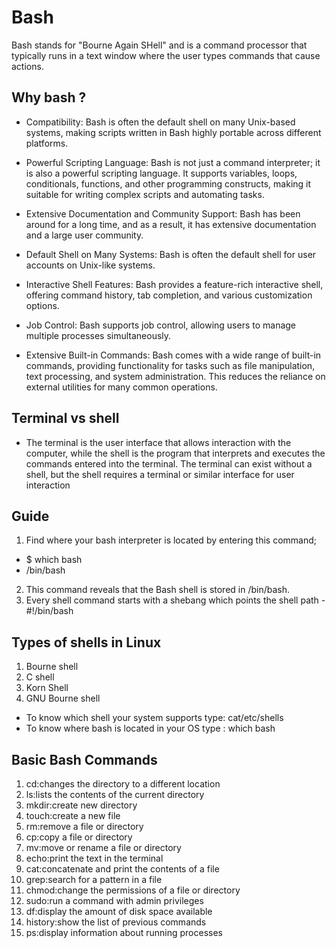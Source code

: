 # Bash
Bash stands for "Bourne Again SHell" and is a command processor that typically runs in a text window where the user types commands that cause actions.

## Why bash ?
- Compatibility: Bash is often the default shell on many Unix-based systems, making scripts written in Bash highly portable across different platforms.

- Powerful Scripting Language: Bash is not just a command interpreter; it is also a powerful scripting language. It supports variables, loops, conditionals, functions, and other programming constructs, making it suitable for writing complex scripts and automating tasks.

- Extensive Documentation and Community Support: Bash has been around for a long time, and as a result, it has extensive documentation and a large user community. 

- Default Shell on Many Systems: Bash is often the default shell for user accounts on Unix-like systems. 

- Interactive Shell Features: Bash provides a feature-rich interactive shell, offering command history, tab completion, and various customization options. 

- Job Control: Bash supports job control, allowing users to manage multiple processes simultaneously. 

- Extensive Built-in Commands: Bash comes with a wide range of built-in commands, providing functionality for tasks such as file manipulation, text processing, and system administration. This reduces the reliance on external utilities for many common operations.

## Terminal vs shell
- The terminal is the user interface that allows interaction with the computer, while the shell is the program that interprets and executes the commands entered into the terminal. The terminal can exist without a shell, but the shell requires a terminal or similar interface for user interaction

## Guide
1. Find where your bash interpreter is located by entering this command;
- $ which bash
- /bin/bash
2. This command reveals that the Bash shell is stored in /bin/bash.
3. Every shell command starts with a shebang which points the shell path - #!/bin/bash


##  Types of shells in Linux
1. Bourne shell
2. C shell
3. Korn Shell
4. GNU Bourne shell

- To know which shell your system supports type: cat/etc/shells
- To know where bash is located in your OS type : which bash


## Basic Bash Commands
1. cd:changes the directory to a different location
2. ls:lists the contents of the current directory
3. mkdir:create new directory
4. touch:create a new file
5. rm:remove a file or directory
6. cp:copy a file or directory
7. mv:move or rename a file or directory
8. echo:print the text in the terminal
9. cat:concatenate and print the contents of a file
10. grep:search for a pattern in a file
11. chmod:change the permissions of a file or directory
12. sudo:run a command with admin privileges
13. df:display the amount of disk space available
14. history:show the list of previous commands
15. ps:display information about running processes 

